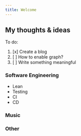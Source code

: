 ```yaml
---
title: Welcome
---
```


## My thoughts & ideas

To do:

1. [x] Create a blog
2. [ ] How to enable graph?
3. [ ] Write something meaningful

### Software Engineering

- Lean
- Testing
- CI
- CD

### Music

### Other
